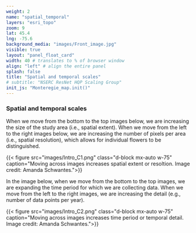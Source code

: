 ```yaml
---
weight: 2
name: "spatial_temporal"
layers: "esri_topo"
zoom: 9
lat: 45.4
lng: -75.6
background_media: "images/Front_image.jpg" 
visible: true
layout: "panel_float_card"
width: 40 # translates to % of browser window
align: "left" # align the entire panel
splash: false
title: "Spatial and temporal scales"
# subtitle: "NSERC ResNet HQP Scaling Group"
init_js: "Monteregie_map.init()"
---
```


### Spatial and temporal scales

When we move from the bottom to the top images below, we are increasing the size of the study area (i.e., spatial extent). When we move from the left to the right images below, we are increasing the number of pixels per area (i.e., spatial resolution), which allows for individual flowers to be distinguished.

{{< figure src="images/Intro_C1.png" class="d-block mx-auto w-75" caption="Moving across images increases spatial extent or resoltion. Image credit: Amanda Schwantes.">}}
<!--- Justify middle, no text on sides -->

In the image below, when we move from the bottom to the top images, we are expanding the time period for which we are collecting data. When we move from the left to the right images, we are increasing the detail (e.g., number of data points per year).

{{< figure src="images/Intro_C2.png" class="d-block mx-auto w-75" caption="Moving across images increases time period or temporal detail. Image credit: Amanda Schwantes.">}}
<!--- Justify middle, no text on sides -->
